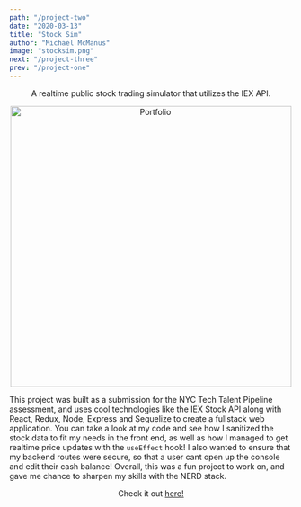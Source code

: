 ```yaml
---
path: "/project-two"
date: "2020-03-13"
title: "Stock Sim"
author: "Michael McManus"
image: "stocksim.png"
next: "/project-three"
prev: "/project-one"
---
```


<p align="center">
  A realtime public stock trading simulator that utilizes the IEX API.
</p>
<p align="center">
  <img src="https://i.imgur.com/lq1teuW.png" width="500" alt="Portfolio"/>
</p>

This project was built as a submission for the NYC Tech Talent Pipeline assessment, and uses cool technologies like the IEX Stock API along with React, Redux, Node, Express and Sequelize to create a fullstack web application. You can take a look at my code and see how I sanitized the stock data to fit my needs in the front end, as well as how I managed to get realtime price updates with the `useEffect` hook! I also wanted to ensure that my backend routes were secure, so that a user cant open up the console and edit their cash balance! Overall, this was a fun project to work on, and gave me chance to sharpen my skills with the NERD stack.

<p align="center">Check it out <a href="https://sim-stock.herokuapp.com">here!</a></p>
